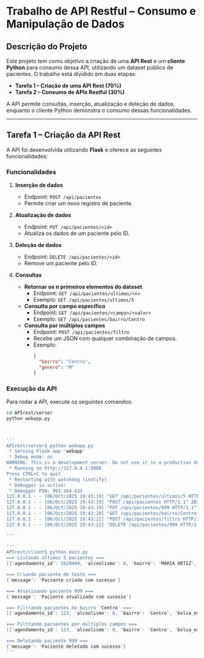 # Trabalho de API Restful – Consumo e Manipulação de Dados

## Descrição do Projeto

Este projeto tem como objetivo a criação de uma **API Rest** e um **cliente Python** para consumo dessa API, utilizando um dataset público de pacientes. O trabalho está dividido em duas etapas:

- **Tarefa 1 – Criação de uma API Rest (70%)**
- **Tarefa 2 – Consumo de APIs Restful (30%)**

A API permite consultas, inserção, atualização e deleção de dados, enquanto o cliente Python demonstra o consumo dessas funcionalidades.

---

## Tarefa 1 – Criação da API Rest

A API foi desenvolvida utilizando **Flask** e oferece as seguintes funcionalidades:

### Funcionalidades

1. **Inserção de dados**
   - Endpoint: `POST /api/pacientes`
   - Permite criar um novo registro de paciente.

2. **Atualização de dados**
   - Endpoint: `PUT /api/pacientes/<id>`
   - Atualiza os dados de um paciente pelo ID.

3. **Deleção de dados**
   - Endpoint: `DELETE /api/pacientes/<id>`
   - Remove um paciente pelo ID.

4. **Consultas**
   - **Retornar os n primeiros elementos do dataset**
     - Endpoint: `GET /api/pacientes/ultimos/<n>`
     - Exemplo: `GET /api/pacientes/ultimos/5`
   - **Consulta por campo específico**
     - Endpoint: `GET /api/pacientes/<campo>/<valor>`
     - Exemplo: `GET /api/pacientes/bairro/Centro`
   - **Consulta por múltiplos campos**
     - Endpoint: `POST /api/pacientes/filtro`
     - Recebe um JSON com qualquer combinação de campos.
     - Exemplo:
       ```json
       {
         "bairro": "Centro",
         "genero": "M"
       }
       ```

### Execução da API

Para rodar a API, execute os seguintes comandos:

```bash
cd APIrest/server
python webapp.py



'''
APIrest/server$ python webapp.py 
 * Serving Flask app 'webapp'
 * Debug mode: on
WARNING: This is a development server. Do not use it in a production deployment. Use a production WSGI server instead.
 * Running on http://127.0.0.1:5000
Press CTRL+C to quit
 * Restarting with watchdog (inotify)
 * Debugger is active!
 * Debugger PIN: 991-164-533
127.0.0.1 - - [06/Oct/2025 19:43:19] "GET /api/pacientes/ultimos/5 HTTP/1.1" 200 -
127.0.0.1 - - [06/Oct/2025 19:43:19] "POST /api/pacientes HTTP/1.1" 201 -
127.0.0.1 - - [06/Oct/2025 19:43:19] "PUT /api/pacientes/999 HTTP/1.1" 200 -
127.0.0.1 - - [06/Oct/2025 19:43:20] "GET /api/pacientes/bairro/Centro HTTP/1.1" 200 -
127.0.0.1 - - [06/Oct/2025 19:43:22] "POST /api/pacientes/filtro HTTP/1.1" 200 -
127.0.0.1 - - [06/Oct/2025 19:43:22] "DELETE /api/pacientes/999 HTTP/1.1" 200 -

'''

'''
APIrest/client$ python main.py 
=== Listando últimos 5 pacientes ===
[{'agendamento_id': 5629448, 'alcoolismo': 0, 'bairro': 'MARIA ORTIZ', 'bolsa_estudos': 0, 'compareceu': 1, 'data_agendamento': '2016-06-07T00:00:00Z', 'data_consulta': '2016-04-27T13:30:56Z', 'diabetes': 0, 'genero': 'F', 'handcap': 0, 'hipertensao': 0, 'id': 6189515, 'idade': 54, 'paciente_id': 377511518121127, 'sms_recebido': 1}, {'agendamento_id': 5630323, 'alcoolismo': 0, 'bairro': 'MARIA ORTIZ', 'bolsa_estudos': 0, 'compareceu': 1, 'data_agendamento': '2016-06-07T00:00:00Z', 'data_consulta': '2016-04-27T15:09:23Z', 'diabetes': 0, 'genero': 'F', 'handcap': 0, 'hipertensao': 0, 'id': 6189514, 'idade': 38, 'paciente_id': 92134931435557, 'sms_recebido': 1}, {'agendamento_id': 5630692, 'alcoolismo': 0, 'bairro': 'MARIA ORTIZ', 'bolsa_estudos': 0, 'compareceu': 1, 'data_agendamento': '2016-06-07T00:00:00Z', 'data_consulta': '2016-04-27T16:03:52Z', 'diabetes': 0, 'genero': 'F', 'handcap': 0, 'hipertensao': 0, 'id': 6189513, 'idade': 21, 'paciente_id': 15576631729893, 'sms_recebido': 1}, {'agendamento_id': 5650093, 'alcoolismo': 0, 'bairro': 'MARIA ORTIZ', 'bolsa_estudos': 0, 'compareceu': 1, 'data_agendamento': '2016-06-07T00:00:00Z', 'data_consulta': '2016-05-03T07:27:33Z', 'diabetes': 0, 'genero': 'F', 'handcap': 0, 'hipertensao': 0, 'id': 6189512, 'idade': 51, 'paciente_id': 3596266328735, 'sms_recebido': 1}, {'agendamento_id': 5651768, 'alcoolismo': 0, 'bairro': 'MARIA ORTIZ', 'bolsa_estudos': 0, 'compareceu': 1, 'data_agendamento': '2016-06-07T00:00:00Z', 'data_consulta': '2016-05-03T09:15:35Z', 'diabetes': 0, 'genero': 'F', 'handcap': 0, 'hipertensao': 0, 'id': 6189511, 'idade': 56, 'paciente_id': 2572134369293, 'sms_recebido': 1}]

=== Criando paciente de teste ===
{'message': 'Paciente criado com sucesso'}

=== Atualizando paciente 999 ===
{'message': 'Paciente atualizado com sucesso'}

=== Filtrando pacientes do bairro 'Centro' ===
[{'agendamento_id': 123, 'alcoolismo': 0, 'bairro': 'Centro', 'bolsa_estudos': 0, 'compareceu': 1, 'data_agendamento': '2025-10-01', 'data_consulta': '2025-10-06', 'diabetes': 0, 'genero': 'M', 'handcap': 0, 'hipertensao': 0, 'id': 999, 'idade': 31, 'paciente_id': 999, 'sms_recebido': 1}, {'agendamento_id': 123, 'alcoolismo': 0, 'bairro': 'Centro', 'bolsa_estudos': 0, 'compareceu': 1, 'data_agendamento': '2025-10-01', 'data_consulta': '2025-10-06', 'diabetes': 0, 'genero': 'M', 'handcap': 0, 'hipertensao': 0, 'id': 6189516, 'idade': 30, 'paciente_id': 999, 'sms_recebido': 1}]

=== Filtrando pacientes por múltiplos campos ===
[{'agendamento_id': 123, 'alcoolismo': 0, 'bairro': 'Centro', 'bolsa_estudos': 0, 'compareceu': 1, 'data_agendamento': '2025-10-01', 'data_consulta': '2025-10-06', 'diabetes': 0, 'genero': 'M', 'handcap': 0, 'hipertensao': 0, 'id': 999, 'idade': 31, 'paciente_id': 999, 'sms_recebido': 1}, {'agendamento_id': 123, 'alcoolismo': 0, 'bairro': 'Centro', 'bolsa_estudos': 0, 'compareceu': 1, 'data_agendamento': '2025-10-01', 'data_consulta': '2025-10-06', 'diabetes': 0, 'genero': 'M', 'handcap': 0, 'hipertensao': 0, 'id': 6189516, 'idade': 30, 'paciente_id': 999, 'sms_recebido': 1}]

=== Deletando paciente 999 ===
{'message': 'Paciente deletado com sucesso'}
'''